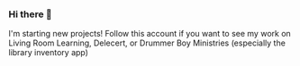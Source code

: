 ### Hi there 👋

I'm starting new projects! Follow this account if you want to see my work on Living Room Learning, Delecert, or Drummer Boy Ministries (especially the library inventory app)
